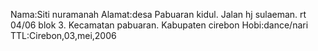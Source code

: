 Nama:Siti nuramanah
Alamat:desa Pabuaran kidul.
       Jalan hj sulaeman.
       rt 04/06 blok 3.
       Kecamatan pabuaran.
       Kabupaten cirebon
Hobi:dance/nari
TTL:Cirebon,03,mei,2006
